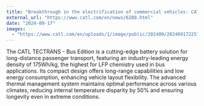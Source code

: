 ```yaml
---
title: "Breakthrough in the electrification of commercial vehicles: CATL unveils revolutionary TECTRANS battery system"
external_url: "https://www.catl.com/en/news/6288.html"
date: "2024-09-17"
images:
  - "https://www.catl.com/en/uploads/1/image/public/202409/20240917225723_fyre8p3cu8.jpg"
---
```


The CATL TECTRANS - Bus Edition is a cutting-edge battery solution for long-distance passenger transport, featuring an industry-leading energy density of 175Wh/kg, the highest for LFP chemistry used in bus applications. Its compact design offers long-range capabilities and low energy consumption, enhancing vehicle layout flexibility. The advanced thermal management system maintains optimal performance across various climates, reducing internal temperature disparity by 50% and ensuring longevity even in extreme conditions.
